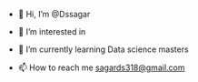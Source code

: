 - 👋 Hi, I’m @Dssagar
- 👀 I’m interested in 
- 🌱 I’m currently learning Data science masters 
 
- 📫 How to reach me sagards318@gmail.com

<!---
Dssagar/Dssagar is a ✨ special ✨ repository because its `README.md` (this file) appears on your GitHub profile.
You can click the Preview link to take a look at your changes.
--->
